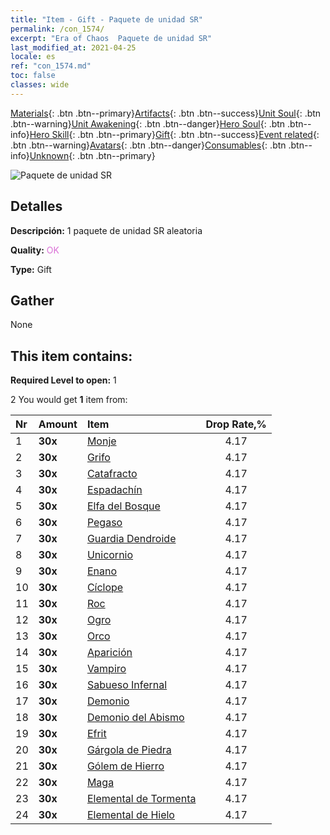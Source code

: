 ```yaml
---
title: "Item - Gift - Paquete de unidad SR"
permalink: /con_1574/
excerpt: "Era of Chaos  Paquete de unidad SR"
last_modified_at: 2021-04-25
locale: es
ref: "con_1574.md"
toc: false
classes: wide
---
```

 [Materials](/ItemsES/){: .btn .btn--primary}[Artifacts](/ItemsES/Artifacts/){: .btn .btn--success}[Unit Soul](/ItemsES/UnitSoul/){: .btn .btn--warning}[Unit Awakening](/ItemsES/UnitAwakening/){: .btn .btn--danger}[Hero Soul](/ItemsES/HeroSoul/){: .btn .btn--info}[Hero Skill](/ItemsES/HeroSkill/){: .btn .btn--primary}[Gift](/ItemsES/Gift/){: .btn .btn--success}[Event related](/ItemsES/Events/){: .btn .btn--warning}[Avatars](/ItemsES/Avatars/){: .btn .btn--danger}[Consumables](/ItemsES/Consumables/){: .btn .btn--info}[Unknown](/ItemsES/Unknown/){: .btn .btn--primary}

 ![Paquete de unidad SR](/images/t/i_907190.png)

## Detalles
 **Descripción:** 1 paquete de unidad SR aleatoria

 **Quality:** <span style="color: #DA70D6">OK</span>

 **Type:** Gift

## Gather

  None

## This item contains:

 **Required Level to open:** 1

 2 You would get **1** item  from:

  | Nr | Amount |     Item    | Drop Rate,% |
  |:---|:-------|:------------|:---------:|
  | 1 |  **30x** | [Monje](/ItemsES/unt_194/) | 4.17 | 
  | 2 |  **30x** | [Grifo](/ItemsES/unt_192/) | 4.17 | 
  | 3 |  **30x** | [Catafracto](/ItemsES/unt_195/) | 4.17 | 
  | 4 |  **30x** | [Espadachín](/ItemsES/unt_193/) | 4.17 | 
  | 5 |  **30x** | [Elfa del Bosque](/ItemsES/unt_201/) | 4.17 | 
  | 6 |  **30x** | [Pegaso](/ItemsES/unt_202/) | 4.17 | 
  | 7 |  **30x** | [Guardia Dendroide](/ItemsES/unt_203/) | 4.17 | 
  | 8 |  **30x** | [Unicornio](/ItemsES/unt_204/) | 4.17 | 
  | 9 |  **30x** | [Enano](/ItemsES/unt_200/) | 4.17 | 
  | 10 |  **30x** | [Cíclope](/ItemsES/unt_222/) | 4.17 | 
  | 11 |  **30x** | [Roc](/ItemsES/unt_221/) | 4.17 | 
  | 12 |  **30x** | [Ogro](/ItemsES/unt_220/) | 4.17 | 
  | 13 |  **30x** | [Orco](/ItemsES/unt_219/) | 4.17 | 
  | 14 |  **30x** | [Aparición](/ItemsES/unt_210/) | 4.17 | 
  | 15 |  **30x** | [Vampiro](/ItemsES/unt_211/) | 4.17 | 
  | 16 |  **30x** | [Sabueso Infernal](/ItemsES/unt_228/) | 4.17 | 
  | 17 |  **30x** | [Demonio](/ItemsES/unt_229/) | 4.17 | 
  | 18 |  **30x** | [Demonio del Abismo](/ItemsES/unt_230/) | 4.17 | 
  | 19 |  **30x** | [Efrit](/ItemsES/unt_231/) | 4.17 | 
  | 20 |  **30x** | [Gárgola de Piedra](/ItemsES/unt_236/) | 4.17 | 
  | 21 |  **30x** | [Gólem de Hierro](/ItemsES/unt_237/) | 4.17 | 
  | 22 |  **30x** | [Maga](/ItemsES/unt_238/) | 4.17 | 
  | 23 |  **30x** | [Elemental de Tormenta](/ItemsES/unt_263/) | 4.17 | 
  | 24 |  **30x** | [Elemental de Hielo](/ItemsES/unt_264/) | 4.17 | 
